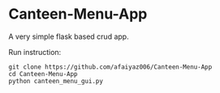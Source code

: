 # Canteen-Menu-App
 A very simple flask based crud app.
 
 Run instruction:
 ```
 git clone https://github.com/afaiyaz006/Canteen-Menu-App
 cd Canteen-Menu-App
 python canteen_menu_gui.py
 ```
